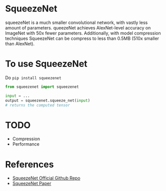 # SqueezeNet

squeezeNet is a much smaller convolutional network, with vastly less amount of parameters.
queezeNet achieves AlexNet-level accuracy on ImageNet with 50x fewer parameters. 
Additionally, with model compression techniques SqueezeNet can be compress to less than 0.5MB (510x smaller than AlexNet).

# To use SqueezeNet
Do `pip install squeezenet`

```python
from squeezenet import squeezenet

input = ...
output = squeezenet.squeeze_net(input)
# returns the computed tensor
```

# TODO
 - Compression
 - Performance


# References
 - [SqueezeNet Official Github Repo](https://github.com/DeepScale/SqueezeNet)
 - [SqueezeNet Paper](http://arxiv.org/abs/1602.07360)

